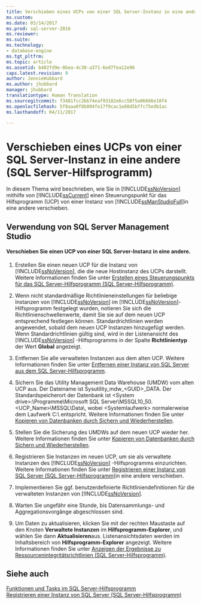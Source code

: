 ```yaml
---
title: Verschieben eines UCPs von einer SQL Server-Instanz in eine andere (SQL Server-Hilfsprogramm) | Microsoft-Dokumentation
ms.custom: 
ms.date: 03/14/2017
ms.prod: sql-server-2016
ms.reviewer: 
ms.suite: 
ms.technology:
- database-engine
ms.tgt_pltfrm: 
ms.topic: article
ms.assetid: b402fd9e-0bea-4c38-a371-6ed7fea12e96
caps.latest.revision: 9
author: JennieHubbard
ms.author: jhubbard
manager: jhubbard
translationtype: Human Translation
ms.sourcegitcommit: f3481fcc2bb74eaf93182e6cc58f5a06666e10f4
ms.openlocfilehash: 5f8aaa0f8b094fe17f9cac1e88d5bffc75edb1ac
ms.lasthandoff: 04/11/2017

---
```

# <a name="move-a-ucp-from-one-instance-of-sql-server-to-another-sql-server-utility"></a>Verschieben eines UCPs von einer SQL Server-Instanz in eine andere (SQL Server-Hilfsprogramm)
  In diesem Thema wird beschrieben, wie Sie in [!INCLUDE[ssNoVersion](../../includes/ssnoversion-md.md)] mithilfe von [!INCLUDE[ssCurrent](../../includes/sscurrent-md.md)] einen Steuerungspunkt für das Hilfsprogramm (UCP) von einer Instanz von [!INCLUDE[ssManStudioFull](../../includes/ssmanstudiofull-md.md)]in eine andere verschieben.  
  
##  <a name="SSMSProcedure"></a> Verwendung von SQL Server Management Studio  
  
#### <a name="move-a-ucp-from-one-instance-of-sql-server-to-another"></a>Verschieben Sie einen UCP von einer SQL Server-Instanz in eine andere.  
  
1.  Erstellen Sie einen neuen UCP für die Instanz von [!INCLUDE[ssNoVersion](../../includes/ssnoversion-md.md)], die die neue Hostinstanz des UCPs darstellt. Weitere Informationen finden Sie unter [Erstellen eines Steuerungspunkts für das SQL Server-Hilfsprogramm &#40;SQL Server-Hilfsprogramm&#41;](../../relational-databases/manage/create-a-sql-server-utility-control-point-sql-server-utility.md).  
  
2.  Wenn nicht standardmäßige Richtlinieneinstellungen für beliebige Instanzen von [!INCLUDE[ssNoVersion](../../includes/ssnoversion-md.md)] im [!INCLUDE[ssNoVersion](../../includes/ssnoversion-md.md)]-Hilfsprogramm festgelegt wurden, notieren Sie sich die Richtlinienschwellenwerte, damit Sie sie auf dem neuen UCP entsprechend festlegen können. Standardrichtlinien werden angewendet, sobald dem neuen UCP Instanzen hinzugefügt werden. Wenn Standardrichtlinien gültig sind, wird in der Listenansicht des [!INCLUDE[ssNoVersion](../../includes/ssnoversion-md.md)] -Hilfsprogramms in der Spalte **Richtlinientyp** der Wert **Global** angezeigt.  
  
3.  Entfernen Sie alle verwalteten Instanzen aus dem alten UCP. Weitere Informationen finden Sie unter [Entfernen einer Instanz von SQL Server aus dem SQL Server-Hilfsprogramm](../../relational-databases/manage/remove-an-instance-of-sql-server-from-the-sql-server-utility.md).  
  
4.  Sichern Sie das Utility Management Data Warehouse (UMDW) vom alten UCP aus. Der Dateiname ist Sysutility_mdw_\<GUID>_DATA. Der Standardspeicherort der Datenbank ist \<System drive>:\Programme\Microsoft SQL Server\MSSQL10_50.<UCP_Name>\MSSQL\Data\\, wobei \<Systemlaufwerk> normalerweise dem Laufwerk C:\ entspricht. Weitere Informationen finden Sie unter [Kopieren von Datenbanken durch Sichern und Wiederherstellen](../../relational-databases/databases/copy-databases-with-backup-and-restore.md).  
  
5.  Stellen Sie die Sicherung des UMDWs auf dem neuen UCP wieder her. Weitere Informationen finden Sie unter [Kopieren von Datenbanken durch Sichern und Wiederherstellen](../../relational-databases/databases/copy-databases-with-backup-and-restore.md).  
  
6.  Registrieren Sie Instanzen im neuen UCP, um sie als verwaltete Instanzen des [!INCLUDE[ssNoVersion](../../includes/ssnoversion-md.md)] -Hilfsprogramms einzurichten. Weitere Informationen finden Sie unter [Registrieren einer Instanz von SQL Server &#40;SQL Server-Hilfsprogramm&#41;](../../relational-databases/manage/enroll-an-instance-of-sql-server-sql-server-utility.md)in eine andere verschieben.  
  
7.  Implementieren Sie ggf. benutzerdefinierte Richtliniendefinitionen für die verwalteten Instanzen von [!INCLUDE[ssNoVersion](../../includes/ssnoversion-md.md)].  
  
8.  Warten Sie ungefähr eine Stunde, bis Datensammlungs- und Aggregationsvorgänge abgeschlossen sind.  
  
9. Um Daten zu aktualisieren, klicken Sie mit der rechten Maustaste auf den Knoten **Verwaltete Instanzen** im **Hilfsprogramm-Explorer**, und wählen Sie dann **Aktualisieren**aus. Listenansichtsdaten werden im Inhaltsbereich von **Hilfsprogramm-Explorer** angezeigt. Weitere Informationen finden Sie unter [Anzeigen der Ergebnisse zu Ressourcenintegritätsrichtlinien &#40;SQL Server-Hilfsprogramm&#41;](../../relational-databases/manage/view-resource-health-policy-results-sql-server-utility.md).  
  
## <a name="see-also"></a>Siehe auch  
 [Funktionen und Tasks im SQL Server-Hilfsprogramm](../../relational-databases/manage/sql-server-utility-features-and-tasks.md)   
 [Registrieren einer Instanz von SQL Server &#40;SQL Server-Hilfsprogramm&#41;](../../relational-databases/manage/enroll-an-instance-of-sql-server-sql-server-utility.md)  
  
  
